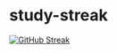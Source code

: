 # study-streak

[![GitHub Streak](https://streak-stats.demolab.com/?user=sarataha)](https://git.io/streak-stats)
